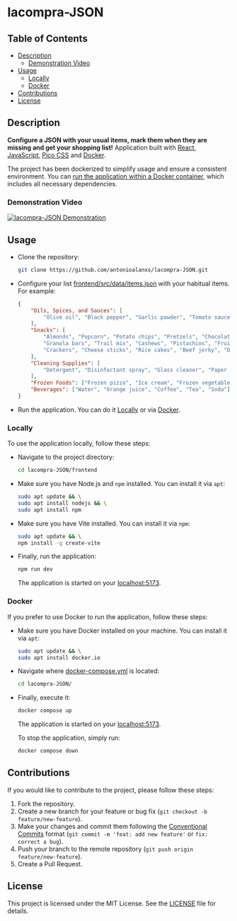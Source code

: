 # lacompra-JSON

## Table of Contents

- [Description](#description)
    - [Demonstration Video](#demonstration-video)
- [Usage](#usage)
    - [Locally](#locally)
    - [Docker](#docker)
- [Contributions](#contributions)
- [License](#license)

## Description

**Configure a JSON with your usual items, mark them when they are missing and get your shopping list!** Application built with [React](https://es.react.dev/), [JavaScript](https://developer.mozilla.org/es/docs/Web/JavaScript), [Pico CSS](https://picocss.com/) and [Docker](https://www.docker.com/).

The project has been dockerized to simplify usage and ensure a consistent environment. You can [run the application within a Docker container](#docker), which includes all necessary dependencies.

### Demonstration Video

[![lacompra-JSON Demonstration](https://img.youtube.com/vi/e8UlQDN8kEc/maxresdefault.jpg)](https://youtu.be/e8UlQDN8kEc)

## Usage

- Clone the repository:

    ```bash
    git clone https://github.com/antonioalanxs/lacompra-JSON.git
    ```

- Configure your list [frontend/src/data/items.json](frontend/src/data/items.json) with your habitual items. For example:

    ```json
    {
        "Oils, Spices, and Sauces": [
            "Olive oil", "Black pepper", "Garlic powder", "Tomato sauce", "Pesto"
        ],
        "Snacks": [
            "Almonds", "Popcorn", "Potato chips", "Pretzels", "Chocolate bars", 
            "Granola bars", "Trail mix", "Cashews", "Pistachios", "Fruit snacks", 
            "Crackers", "Cheese sticks", "Rice cakes", "Beef jerky", "Dried fruit"
        ],
        "Cleaning Supplies": [
            "Detergent", "Disinfectant spray", "Glass cleaner", "Paper towels", "Garbage bags"
        ],
        "Frozen Foods": ["Frozen pizza", "Ice cream", "Frozen vegetables"],
        "Beverages": ["Water", "Orange juice", "Coffee", "Tea", "Soda"]
    }
    ```

- Run the application. You can do it [Locally](#locally) or via [Docker](#docker).

### Locally

To use the application locally, follow these steps:

- Navigate to the project directory:

    ```bash
    cd lacompra-JSON/frontend
    ```

- Make sure you have Node.js and `npm` installed. You can install it via `apt`:

    ```bash
    sudo apt update && \
    sudo apt install nodejs && \
    sudo apt install npm
    ```

- Make sure you have Vite installed. You can install it via `npm`:

    ```bash
    sudo apt update && \
    npm install -g create-vite
    ```

- Finally, run the application:

    ```bash
    npm run dev
    ```

    The application is started on your [localhost:5173](http://localhost:5173).

### Docker

If you prefer to use Docker to run the application, follow these steps:

- Make sure you have Docker installed on your machine. You can install it via `apt`:

    ```bash
    sudo apt update && \
    sudo apt install docker.io
    ```

- Navigate where [docker-compose.yml](docker-compose.yml) is located:

    ```bash
    cd lacompra-JSON/
    ```

- Finally, execute it:

    ```bash
    docker compose up
    ```

    The application is started on your [localhost:5173](http://localhost:5173).

    To stop the application, simply run:

    ```bash
    docker compose down
    ```

## Contributions

If you would like to contribute to the project, please follow these steps:

1. Fork the repository.
2. Create a new branch for your feature or bug fix (`git checkout -b feature/new-feature`).
3. Make your changes and commit them following the [Conventional Commits](https://www.conventionalcommits.org/en/v1.0.0/) format (`git commit -m 'feat: add new feature'` or `fix: correct a bug`).
4. Push your branch to the remote repository (`git push origin feature/new-feature`).
5. Create a Pull Request.

## License

This project is licensed under the MIT License. See the [LICENSE](LICENSE) file for details.
